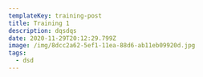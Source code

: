 ```yaml
---
templateKey: training-post
title: Training 1
description: dqsdqs
date: 2020-11-29T20:12:29.799Z
image: /img/8dcc2a62-5ef1-11ea-88d6-ab11eb09920d.jpg
tags:
  - dsd
---
```


